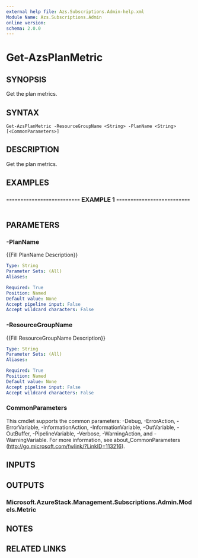 ```yaml
---
external help file: Azs.Subscriptions.Admin-help.xml
Module Name: Azs.Subscriptions.Admin
online version: 
schema: 2.0.0
---
```


# Get-AzsPlanMetric

## SYNOPSIS
Get the plan metrics.

## SYNTAX

```
Get-AzsPlanMetric -ResourceGroupName <String> -PlanName <String> [<CommonParameters>]
```

## DESCRIPTION
Get the plan metrics.

## EXAMPLES

### -------------------------- EXAMPLE 1 --------------------------
```

```

## PARAMETERS

### -PlanName
{{Fill PlanName Description}}

```yaml
Type: String
Parameter Sets: (All)
Aliases: 

Required: True
Position: Named
Default value: None
Accept pipeline input: False
Accept wildcard characters: False
```

### -ResourceGroupName
{{Fill ResourceGroupName Description}}

```yaml
Type: String
Parameter Sets: (All)
Aliases: 

Required: True
Position: Named
Default value: None
Accept pipeline input: False
Accept wildcard characters: False
```

### CommonParameters
This cmdlet supports the common parameters: -Debug, -ErrorAction, -ErrorVariable, -InformationAction, -InformationVariable, -OutVariable, -OutBuffer, -PipelineVariable, -Verbose, -WarningAction, and -WarningVariable. For more information, see about_CommonParameters (http://go.microsoft.com/fwlink/?LinkID=113216).

## INPUTS

## OUTPUTS

### Microsoft.AzureStack.Management.Subscriptions.Admin.Models.Metric

## NOTES

## RELATED LINKS

